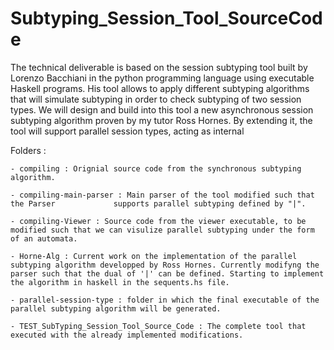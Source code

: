 # Subtyping_Session_Tool_SourceCode

The technical deliverable is based on the session subtyping tool built by Lorenzo Bacchiani in the python programming language using executable Haskell programs. His tool allows to apply different subtyping algorithms that will simulate subtyping in order to check subtyping of two session types. We will design and build into this tool a new asynchronous session subtyping algorithm proven by my tutor Ross Hornes. By extending it, the tool will support parallel session types, acting as internal

Folders :

```
- compiling : Orignial source code from the synchronous subtyping algorithm.
```

```
- compiling-main-parser : Main parser of the tool modified such that the Parser 		    supports parallel subtyping defined by "|".
```

```
- compiling-Viewer : Source code from the viewer executable, to be modified such that we can visulize parallel subtyping under the form of an automata.
```

```
- Horne-Alg : Current work on the implementation of the parallel subtyping algorithm developped by Ross Hornes. Currently modifyng the parser such that the dual of '|' can be defined. Starting to implement the algorithm in haskell in the sequents.hs file.
```

```
- parallel-session-type : folder in which the final executable of the parallel subtyping algorithm will be generated.
```

```
- TEST_SubTyping_Session_Tool_Source_Code : The complete tool that executed with the already implemented modifications.
```
